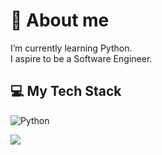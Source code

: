 # 💫 About me
I’m currently learning Python.
<br>
I aspire to be a Software Engineer.

## 💻 My Tech Stack
![Python](https://img.shields.io/badge/python-3670A0?style=for-the-badge&logo=python&logoColor=ffdd54)


![](https://github-readme-stats.vercel.app/api/top-langs/?username=JersonCodes&theme=dark&hide_border=true&include_all_commits=true&count_private=true&layout=compact)
